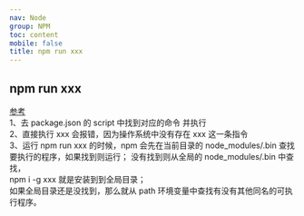 ```yaml
---
nav: Node
group: NPM
toc: content
mobile: false
title: npm run xxx
---
```


## npm run xxx

<a target="_blank" href="https://juejin.cn/post/7078924628525056007">参考</a><br/>
1、去 package.json 的 script 中找到对应的命令 并执行<br/>
2、直接执行 xxx 会报错，因为操作系统中没有存在 xxx 这一条指令<br/>
3、运行 npm run xxx 的时候，npm 会先在当前目录的 node_modules/.bin 查找要执行的程序，如果找到则运行；
没有找到则从全局的 node_modules/.bin 中查找，<br/>
npm i -g xxx 就是安装到到全局目录；<br/>
如果全局目录还是没找到，那么就从 path 环境变量中查找有没有其他同名的可执行程序。<br/>
